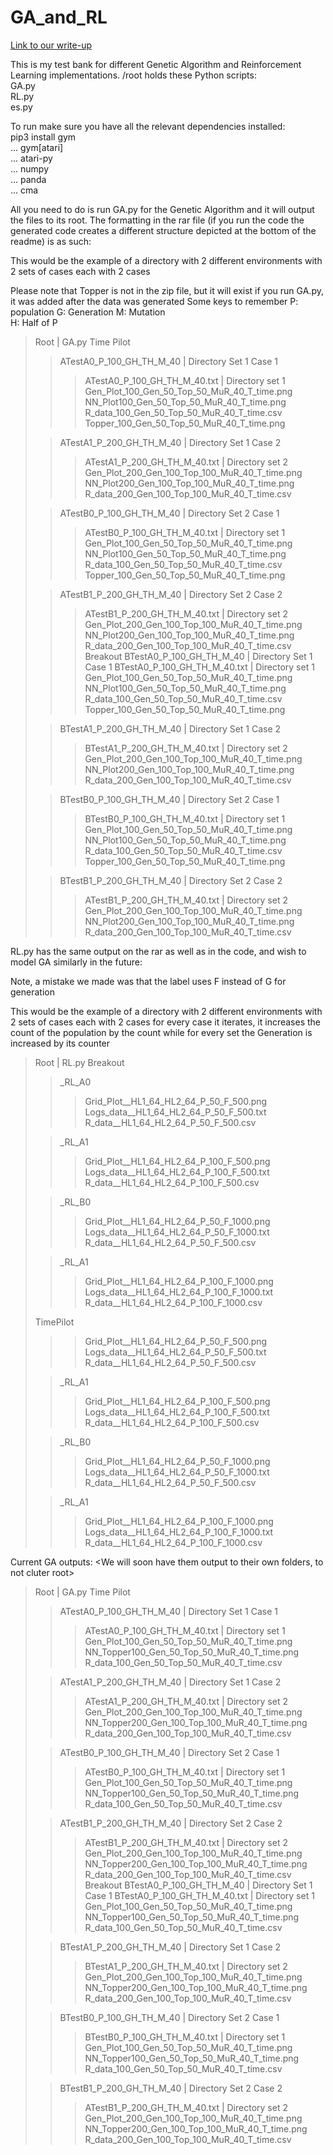 # GA_and_RL

<a href="https://docs.google.com/document/d/19ckb0ytVEYJpcITZ0T6wLlKSg_AKnpF4iZnfm6W8NCI/edit?usp=sharing"> Link to our write-up </a>

This is my test bank for different Genetic Algorithm and Reinforcement Learning implementations.
/root holds these Python scripts:<br>
GA.py<br>
RL.py<br>
es.py<br>


To run make sure you have all the relevant dependencies installed:<br>
pip3 install gym<br>
... gym[atari]<br>
... atari-py<br>
... numpy<br>
... panda<br>
... cma<br>

All you need to do is run GA.py for the Genetic Algorithm and it will output the files to its root. The formatting in the rar file (if you run the code the generated code creates a different structure depicted at the bottom of the readme) is as such: 

This would be the example of a directory with 2 different environments with 2 sets of cases each with 2 cases

Please note that Topper is not in the zip file, but it will exist if you run GA.py, it was added after the data was generated
Some keys to remember
P: population G: Generation M: Mutation <br>
H: Half of P
>Root | GA.py
>Time Pilot
>>ATestA0_P_100_GH_TH_M_40   | Directory Set 1 Case 1
>>> ATestA0_P_100_GH_TH_M_40.txt | Directory set 1<br>
>>> Gen_Plot_100_Gen_50_Top_50_MuR_40_T_time.png<br>
>>> NN_Plot100_Gen_50_Top_50_MuR_40_T_time.png<br>
>>> R_data_100_Gen_50_Top_50_MuR_40_T_time.csv<br>
>>> Topper_100_Gen_50_Top_50_MuR_40_T_time.png<br>
>
>>ATestA1_P_200_GH_TH_M_40 | Directory  Set 1 Case 2
>>> ATestA1_P_200_GH_TH_M_40.txt | Directory set 2<br>
>>> Gen_Plot_200_Gen_100_Top_100_MuR_40_T_time.png<br>
>>> NN_Plot200_Gen_100_Top_100_MuR_40_T_time.png<br>
>>> R_data_200_Gen_100_Top_100_MuR_40_T_time.csv
>
>>ATestB0_P_100_GH_TH_M_40   | Directory Set 2 Case 1
>>> ATestB0_P_100_GH_TH_M_40.txt | Directory set 1<br>
>>> Gen_Plot_100_Gen_50_Top_50_MuR_40_T_time.png<br>
>>> NN_Plot100_Gen_50_Top_50_MuR_40_T_time.png<br>
>>> R_data_100_Gen_50_Top_50_MuR_40_T_time.csv<br>
>>> Topper_100_Gen_50_Top_50_MuR_40_T_time.png<br>
>
>>ATestB1_P_200_GH_TH_M_40 | Directory  Set 2 Case 2
>>> ATestB1_P_200_GH_TH_M_40.txt | Directory set 2<br>
>>> Gen_Plot_200_Gen_100_Top_100_MuR_40_T_time.png<br>
>>> NN_Plot200_Gen_100_Top_100_MuR_40_T_time.png<br>
>>> R_data_200_Gen_100_Top_100_MuR_40_T_time.csv
>Breakout
>>BTestA0_P_100_GH_TH_M_40   | Directory Set 1 Case 1
>>> BTestA0_P_100_GH_TH_M_40.txt | Directory set 1<br>
>>> Gen_Plot_100_Gen_50_Top_50_MuR_40_T_time.png<br>
>>> NN_Plot100_Gen_50_Top_50_MuR_40_T_time.png<br>
>>> R_data_100_Gen_50_Top_50_MuR_40_T_time.csv<br>
>>> Topper_100_Gen_50_Top_50_MuR_40_T_time.png<br>
>
>>BTestA1_P_200_GH_TH_M_40 | Directory  Set 1 Case 2
>>> BTestA1_P_200_GH_TH_M_40.txt | Directory set 2<br>
>>> Gen_Plot_200_Gen_100_Top_100_MuR_40_T_time.png<br>
>>> NN_Plot200_Gen_100_Top_100_MuR_40_T_time.png<br>
>>> R_data_200_Gen_100_Top_100_MuR_40_T_time.csv
>
>>BTestB0_P_100_GH_TH_M_40   | Directory Set 2 Case 1
>>> BTestB0_P_100_GH_TH_M_40.txt | Directory set 1<br>
>>> Gen_Plot_100_Gen_50_Top_50_MuR_40_T_time.png<br>
>>> NN_Plot100_Gen_50_Top_50_MuR_40_T_time.png<br>
>>> R_data_100_Gen_50_Top_50_MuR_40_T_time.csv<br>
>>> Topper_100_Gen_50_Top_50_MuR_40_T_time.png<br>
>
>>BTestB1_P_200_GH_TH_M_40 | Directory  Set 2 Case 2
>>> ATestB1_P_200_GH_TH_M_40.txt | Directory set 2<br>
>>> Gen_Plot_200_Gen_100_Top_100_MuR_40_T_time.png<br>
>>> NN_Plot200_Gen_100_Top_100_MuR_40_T_time.png<br>
>>> R_data_200_Gen_100_Top_100_MuR_40_T_time.csv

RL.py has the same output on the rar as well as in the code, and wish to model GA similarly in the future:

Note, a mistake we made was that the label uses F instead of G for generation

This would be the example of a directory with 2 different environments with 2 sets of cases each with 2 cases
for every case it iterates, it increases the count of the population by the count
while for every set the Generation is increased by its counter

>Root | RL.py
>Breakout
>> _RL_A0
>>> Grid_Plot__HL1_64_HL2_64_P_50_F_500.png<br>
>>> Logs_data__HL1_64_HL2_64_P_50_F_500.txt<br>
>>> R_data__HL1_64_HL2_64_P_50_F_500.csv
>
>>_RL_A1
>>> Grid_Plot__HL1_64_HL2_64_P_100_F_500.png<br>
>>> Logs_data__HL1_64_HL2_64_P_100_F_500.txt<br>
>>> R_data__HL1_64_HL2_64_P_100_F_500.csv
>
>> _RL_B0
>>> Grid_Plot__HL1_64_HL2_64_P_50_F_1000.png<br>
>>> Logs_data__HL1_64_HL2_64_P_50_F_1000.txt<br>
>>> R_data__HL1_64_HL2_64_P_50_F_500.csv
>
>> _RL_A1
>>> Grid_Plot__HL1_64_HL2_64_P_100_F_1000.png<br>
>> Logs_data__HL1_64_HL2_64_P_100_F_1000.txt<br>
>>> R_data__HL1_64_HL2_64_P_100_F_1000.csv
>
>TimePilot
>>> Grid_Plot__HL1_64_HL2_64_P_50_F_500.png<br>
>>> Logs_data__HL1_64_HL2_64_P_50_F_500.txt<br>
>>> R_data__HL1_64_HL2_64_P_50_F_500.csv
>
>> _RL_A1
>>> Grid_Plot__HL1_64_HL2_64_P_100_F_500.png<br>
>>> Logs_data__HL1_64_HL2_64_P_100_F_500.txt<br>
>>> R_data__HL1_64_HL2_64_P_100_F_500.csv
>
>> _RL_B0
>>> Grid_Plot__HL1_64_HL2_64_P_50_F_1000.png<br>
>>> Logs_data__HL1_64_HL2_64_P_50_F_1000.txt<br>
>>> R_data__HL1_64_HL2_64_P_50_F_500.csv
>
>> _RL_A1
>>> Grid_Plot__HL1_64_HL2_64_P_100_F_1000.png<br>
>>> Logs_data__HL1_64_HL2_64_P_100_F_1000.txt<br>
>>> R_data__HL1_64_HL2_64_P_100_F_1000.csv


Current GA outputs: <We will soon have them output to their own folders, to not cluter root>
>Root | GA.py
>Time Pilot
>>ATestA0_P_100_GH_TH_M_40   | Directory Set 1 Case 1
>>> ATestA0_P_100_GH_TH_M_40.txt | Directory set 1<br>
>>> Gen_Plot_100_Gen_50_Top_50_MuR_40_T_time.png<br>
>>> NN_Topper100_Gen_50_Top_50_MuR_40_T_time.png<br>
>>> R_data_100_Gen_50_Top_50_MuR_40_T_time.csv<br>
>
>>ATestA1_P_200_GH_TH_M_40 | Directory  Set 1 Case 2
>>> ATestA1_P_200_GH_TH_M_40.txt | Directory set 2<br>
>>> Gen_Plot_200_Gen_100_Top_100_MuR_40_T_time.png<br>
>>> NN_Topper200_Gen_100_Top_100_MuR_40_T_time.png<br>
>>> R_data_200_Gen_100_Top_100_MuR_40_T_time.csv
>
>>ATestB0_P_100_GH_TH_M_40   | Directory Set 2 Case 1
>>> ATestB0_P_100_GH_TH_M_40.txt | Directory set 1<br>
>>> Gen_Plot_100_Gen_50_Top_50_MuR_40_T_time.png<br>
>>> NN_Topper100_Gen_50_Top_50_MuR_40_T_time.png<br>
>>> R_data_100_Gen_50_Top_50_MuR_40_T_time.csv<br>
>
>>ATestB1_P_200_GH_TH_M_40 | Directory  Set 2 Case 2
>>> ATestB1_P_200_GH_TH_M_40.txt | Directory set 2<br>
>>> Gen_Plot_200_Gen_100_Top_100_MuR_40_T_time.png<br>
>>> NN_Topper200_Gen_100_Top_100_MuR_40_T_time.png<br>
>>> R_data_200_Gen_100_Top_100_MuR_40_T_time.csv
>Breakout
>>BTestA0_P_100_GH_TH_M_40   | Directory Set 1 Case 1
>>> BTestA0_P_100_GH_TH_M_40.txt | Directory set 1<br>
>>> Gen_Plot_100_Gen_50_Top_50_MuR_40_T_time.png<br>
>>> NN_Topper100_Gen_50_Top_50_MuR_40_T_time.png<br>
>>> R_data_100_Gen_50_Top_50_MuR_40_T_time.csv<br>
>
>>BTestA1_P_200_GH_TH_M_40 | Directory  Set 1 Case 2
>>> BTestA1_P_200_GH_TH_M_40.txt | Directory set 2<br>
>>> Gen_Plot_200_Gen_100_Top_100_MuR_40_T_time.png<br>
>>> NN_Topper200_Gen_100_Top_100_MuR_40_T_time.png<br>
>>> R_data_200_Gen_100_Top_100_MuR_40_T_time.csv
>
>>BTestB0_P_100_GH_TH_M_40   | Directory Set 2 Case 1
>>> BTestB0_P_100_GH_TH_M_40.txt | Directory set 1<br>
>>> Gen_Plot_100_Gen_50_Top_50_MuR_40_T_time.png<br>
>>> NN_Topper100_Gen_50_Top_50_MuR_40_T_time.png<br>
>>> R_data_100_Gen_50_Top_50_MuR_40_T_time.csv<br>
>
>>BTestB1_P_200_GH_TH_M_40 | Directory  Set 2 Case 2
>>> ATestB1_P_200_GH_TH_M_40.txt | Directory set 2<br>
>>> Gen_Plot_200_Gen_100_Top_100_MuR_40_T_time.png<br>
>>> NN_Topper200_Gen_100_Top_100_MuR_40_T_time.png<br>
>>> R_data_200_Gen_100_Top_100_MuR_40_T_time.csv
